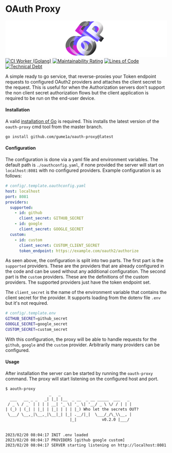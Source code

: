 OAuth Proxy
===========

![OAuth Proxy Banner](./assets/static/logo_banner_big.png)
[![CI Worker (Golang)](https://github.com/gume1a/oauth-proxy/actions/workflows/ci-worker.yaml/badge.svg)](https://github.com/gume1a/oauth-proxy/actions/workflows/ci-worker.yaml)
[![Maintainability Rating](https://sonarqube.gume1a.com/api/project_badges/measure?project=gume1a_oauth-proxy_AYZm3vqmPvHIgh4c6jWj&metric=sqale_rating&token=sqb_ad10b28fe89f2a16c2c9f7899e50e2c6cf192074)](https://sonarqube.gume1a.com/dashboard?id=gume1a_oauth-proxy_AYZm3vqmPvHIgh4c6jWj)
[![Lines of Code](https://sonarqube.gume1a.com/api/project_badges/measure?project=gume1a_oauth-proxy_AYZm3vqmPvHIgh4c6jWj&metric=ncloc&token=sqb_ad10b28fe89f2a16c2c9f7899e50e2c6cf192074)](https://sonarqube.gume1a.com/dashboard?id=gume1a_oauth-proxy_AYZm3vqmPvHIgh4c6jWj)
[![Technical Debt](https://sonarqube.gume1a.com/api/project_badges/measure?project=gume1a_oauth-proxy_AYZm3vqmPvHIgh4c6jWj&metric=sqale_index&token=sqb_ad10b28fe89f2a16c2c9f7899e50e2c6cf192074)](https://sonarqube.gume1a.com/dashboard?id=gume1a_oauth-proxy_AYZm3vqmPvHIgh4c6jWj)

A simple ready to go service, that reverse-proxies your Token endpoint requests to configured OAuth2 providers and
attaches the client secret to the request. This is useful for when the Authorization servers don't support the non
client secret authorization flows but the client application is required to be run on the end-user device.

#### Installation

A valid [installation of Go](https://go.dev/doc/install) is required. This installs the latest version of
the `oauth-proxy` cmd tool from the master branch.

```
go install github.com/gume1a/oauth-proxy@latest
```

#### Configuration

The configuration is done via a yaml file and environment variables. The default path is `./oauthconfig.yaml`, if none 
provided the server will start on `localhost:8081` with no configured providers. Example configuration is as follows:

```yaml config/.template.oauthconfig.yaml
# config/.template.oauthconfig.yaml
host: localhost
port: 8081
providers:
  supported:
    - id: github
      client_secret: GITHUB_SECRET
    - id: google
      client_secret: GOOGLE_SECRET
  custom:
    - id: custom
      client_secret: CUSTOM_CLIENT_SECRET
      token_endpoint: https://example.com/oauth2/authorize
```

As seen above, the configuration is split into two parts. The first part is the `supported` providers. These are the 
providers that are already configured in the code and can be used without any additional configuration. The second part
is the `custom` providers. These are the definitions of the custom providers. The supported providers just have the token
endpoint set.

The `client_secret` is the name of the environment variable that contains the client secret for the provider. It supports
loading from the dotenv file `.env` but it's not required.

```sh config/.template.env
# config/.template.env
GITHUB_SECRET=github_secret
GOOGLE_SECRET=google_secret
CUSTOM_SECRET=custom_secret
```
With this configuration, the proxy will be able to handle requests for the `github`, `google` and the `custom` provider.
Arbitrarily many providers can be configured.

#### Usage

After installation the  server can be started by running the `oauth-proxy` command. The proxy will start listening on 
the configured host and port.

```ansi 
$ aouth-proxy           
                   _   _
  ___   __ _ _   _| |_| |__  _ __  _ __ _____  ___   _
 / _ \ / _` | | | | __| '_ \| '_ \| '__/ _ \ \/ / | | |
| (_) | (_| | |_| | |_| | | | |_) Who let the secrets OUT?
 \___/ \__,_|\__,_|\__|_| |_| .__/|_|  \___/_/\_\\__, |
                            |_|           v0.2.0 |___/


2023/02/20 08:04:17 INIT .env loaded
2023/02/20 08:04:17 PROVIDERS [github google custom]
2023/02/20 08:04:17 SERVER starting listening on http://localhost:8081
```
